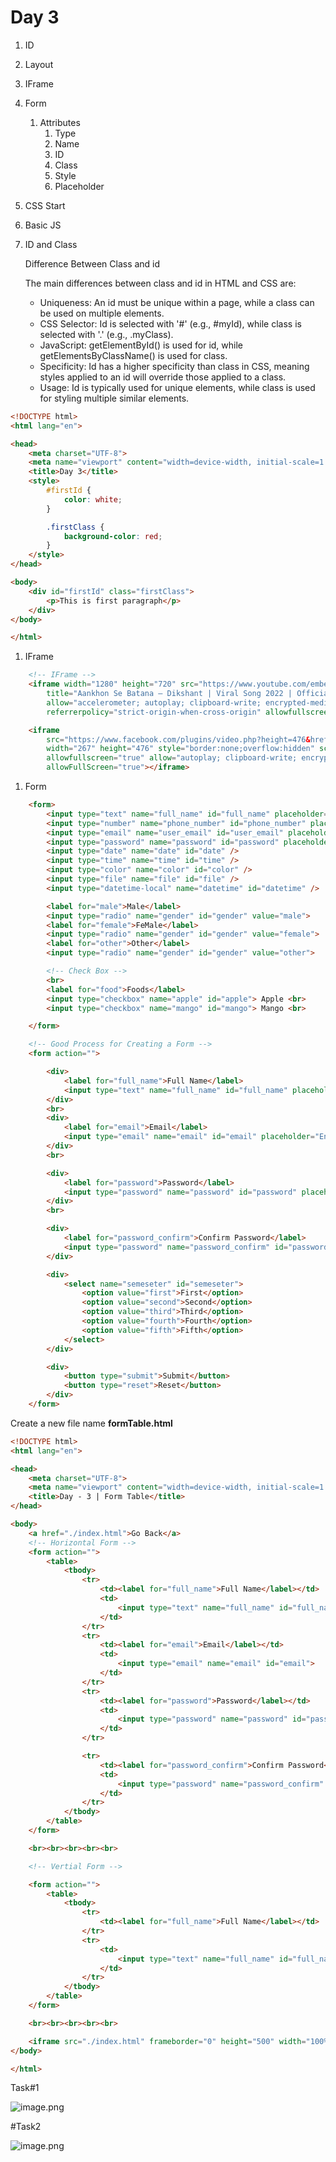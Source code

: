 # Day 3

1. ID
2. Layout
3. IFrame
4. Form
    1. Attributes
        1. Type
        2. Name
        3. ID
        4. Class
        5. Style
        6. Placeholder
5. CSS Start
6. Basic JS

1. ID and Class
    
    Difference Between Class and id
    
    The main differences between class and id in HTML and CSS are:
    
    - Uniqueness: An id must be unique within a page, while a class can be used on multiple elements.
    - CSS Selector: Id is selected with '#' (e.g., #myId), while class is selected with '.' (e.g., .myClass).
    - JavaScript: getElementById() is used for id, while getElementsByClassName() is used for class.
    - Specificity: Id has a higher specificity than class in CSS, meaning styles applied to an id will override those applied to a class.
    - Usage: Id is typically used for unique elements, while class is used for styling multiple similar elements.
    

```html
<!DOCTYPE html>
<html lang="en">

<head>
    <meta charset="UTF-8">
    <meta name="viewport" content="width=device-width, initial-scale=1.0">
    <title>Day 3</title>
    <style>
        #firstId {
            color: white;
        }

        .firstClass {
            background-color: red;
        }
    </style>
</head>

<body>
    <div id="firstId" class="firstClass">
        <p>This is first paragraph</p>
    </div>
</body>

</html>
```

1. IFrame

```html
    <!-- IFrame -->
    <iframe width="1280" height="720" src="https://www.youtube.com/embed/2vKMY75kvjI?list=RD2vKMY75kvjI"
        title="Aankhon Se Batana – Dikshant | Viral Song 2022 | Official Video" frameborder="0"
        allow="accelerometer; autoplay; clipboard-write; encrypted-media; gyroscope; picture-in-picture; web-share"
        referrerpolicy="strict-origin-when-cross-origin" allowfullscreen></iframe>

    <iframe
        src="https://www.facebook.com/plugins/video.php?height=476&href=https%3A%2F%2Fwww.facebook.com%2Fadishdahal777%2Fvideos%2F118202967076154%2F&show_text=false&width=267&t=0"
        width="267" height="476" style="border:none;overflow:hidden" scrolling="no" frameborder="0"
        allowfullscreen="true" allow="autoplay; clipboard-write; encrypted-media; picture-in-picture; web-share"
        allowFullScreen="true"></iframe>
```

1. Form 

```html
    <form>
        <input type="text" name="full_name" id="full_name" placeholder="Enter you name" />
        <input type="number" name="phone_number" id="phone_number" placeholder="Enter your mobile number" />
        <input type="email" name="user_email" id="user_email" placeholder="Enter your Email" />
        <input type="password" name="password" id="password" placeholder="Enter your password" />
        <input type="date" name="date" id="date" />
        <input type="time" name="time" id="time" />
        <input type="color" name="color" id="color" />
        <input type="file" name="file" id="file" />
        <input type="datetime-local" name="datetime" id="datetime" />

        <label for="male">Male</label>
        <input type="radio" name="gender" id="gender" value="male">
        <label for="female">FeMale</label>
        <input type="radio" name="gender" id="gender" value="female">
        <label for="other">Other</label>
        <input type="radio" name="gender" id="gender" value="other">

        <!-- Check Box -->
        <br>
        <label for="food">Foods</label>
        <input type="checkbox" name="apple" id="apple"> Apple <br>
        <input type="checkbox" name="mango" id="mango"> Mango <br>

    </form>
```

```html
    <!-- Good Process for Creating a Form -->
    <form action="">

        <div>
            <label for="full_name">Full Name</label>
            <input type="text" name="full_name" id="full_name" placeholder="Enter your Full Name" />
        </div>
        <br>
        <div>
            <label for="email">Email</label>
            <input type="email" name="email" id="email" placeholder="Enter your Email" />
        </div>
        <br>

        <div>
            <label for="password">Password</label>
            <input type="password" name="password" id="password" placeholder="Enter your Password" />
        </div>
        <br>

        <div>
            <label for="password_confirm">Confirm Password</label>
            <input type="password" name="password_confirm" id="password_confirm" placeholder="Confirm your Password" />
        </div>

        <div>
            <select name="semeseter" id="semeseter">
                <option value="first">First</option>
                <option value="second">Second</option>
                <option value="third">Third</option>
                <option value="fourth">Fourth</option>
                <option value="fifth">Fifth</option>
            </select>
        </div>

        <div>
            <button type="submit">Submit</button>
            <button type="reset">Reset</button>
        </div>
    </form>
```

Create a new file name **formTable.html**

```html
<!DOCTYPE html>
<html lang="en">

<head>
    <meta charset="UTF-8">
    <meta name="viewport" content="width=device-width, initial-scale=1.0">
    <title>Day - 3 | Form Table</title>
</head>

<body>
    <a href="./index.html">Go Back</a>
    <!-- Horizontal Form -->
    <form action="">
        <table>
            <tbody>
                <tr>
                    <td><label for="full_name">Full Name</label></td>
                    <td>
                        <input type="text" name="full_name" id="full_name">
                    </td>
                </tr>
                <tr>
                    <td><label for="email">Email</label></td>
                    <td>
                        <input type="email" name="email" id="email">
                    </td>
                </tr>
                <tr>
                    <td><label for="password">Password</label></td>
                    <td>
                        <input type="password" name="password" id="password">
                    </td>
                </tr>

                <tr>
                    <td><label for="password_confirm">Confirm Password</label></td>
                    <td>
                        <input type="password" name="password_confirm" id="password_confirm">
                    </td>
                </tr>
            </tbody>
        </table>
    </form>

    <br><br><br><br><br>

    <!-- Vertial Form -->

    <form action="">
        <table>
            <tbody>
                <tr>
                    <td><label for="full_name">Full Name</label></td>
                </tr>
                <tr>
                    <td>
                        <input type="text" name="full_name" id="full_name">
                    </td>
                </tr>
            </tbody>
        </table>
    </form>

    <br><br><br><br><br>

    <iframe src="./index.html" frameborder="0" height="500" width="100%"></iframe>
</body>

</html>
```

Task#1

![image.png](Day%203%20138960ad71f38083b787c9af7937ea1b/image.png)

#Task2

![image.png](Day%203%20138960ad71f38083b787c9af7937ea1b/image%201.png)